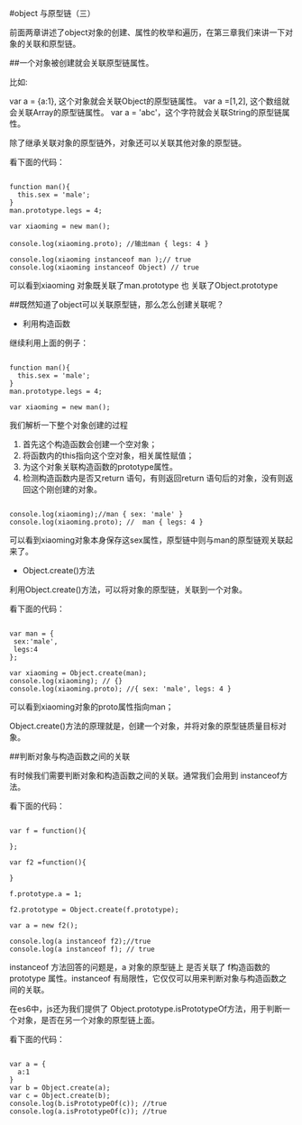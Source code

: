#object 与原型链（三）

前面两章讲述了object对象的创建、属性的枚举和遍历，在第三章我们来讲一下对象的关联和原型链。

##一个对象被创建就会关联原型链属性。

比如:

var a = {a:1}, 这个对象就会关联Object的原型链属性。
var a =[1,2], 这个数组就会关联Array的原型链属性。
var a = 'abc'，这个字符就会关联String的原型链属性。

除了继承关联对象的原型链外，对象还可以关联其他对象的原型链。

看下面的代码：

```

function man(){
  this.sex = 'male';
}
man.prototype.legs = 4;

var xiaoming = new man();

console.log(xiaoming.proto); //输出man { legs: 4 }

console.log(xiaoming instanceof man );// true 
console.log(xiaoming instanceof Object) // true 
```

可以看到xiaoming 对象既关联了man.prototype 也 关联了Object.prototype

##既然知道了object可以关联原型链，那么怎么创建关联呢？

* 利用构造函数

继续利用上面的例子：

```

function man(){
  this.sex = 'male';
}
man.prototype.legs = 4;

var xiaoming = new man();

```

我们解析一下整个对象创建的过程

1. 首先这个构造函数会创建一个空对象；
2. 将函数内的this指向这个空对象，相关属性赋值；
3. 为这个对象关联构造函数的prototype属性。
4. 检测构造函数内是否又return 语句，有则返回return 语句后的对象，没有则返回这个刚创建的对象。

```

console.log(xiaoming);//man { sex: 'male' }
console.log(xiaoming.proto); //  man { legs: 4 }
```

可以看到xiaoming对象本身保存这sex属性，原型链中则与man的原型链观关联起来了。

* Object.create()方法

利用Object.create()方法，可以将对象的原型链，关联到一个对象。

看下面的代码：

```

var man = {
 sex:'male',
 legs:4
};

var xiaoming = Object.create(man);
console.log(xiaoming); // {}
console.log(xiaoming.proto); //{ sex: 'male', legs: 4 }
```

可以看到xiaoming对象的proto属性指向man；

Object.create()方法的原理就是，创建一个对象，并将对象的原型链质量目标对象。

##判断对象与构造函数之间的关联

有时候我们需要判断对象和构造函数之间的关联。通常我们会用到 instanceof方法。

看下面的代码：

```

var f = function(){

};

var f2 =function(){

}

f.prototype.a = 1;

f2.prototype = Object.create(f.prototype);

var a = new f2();

console.log(a instanceof f2);//true
console.log(a instanceof f); // true
```

instanceof 方法回答的问题是，a 对象的原型链上 是否关联了 f构造函数的prototype 属性。instanceof 有局限性，它仅仅可以用来判断对象与构造函数之间的关联。

在es6中，js还为我们提供了 Object.prototype.isPrototypeOf方法，用于判断一个对象，是否在另一个对象的原型链上面。

看下面的代码：

```

var a = {
  a:1
}
var b = Object.create(a);
var c = Object.create(b);
console.log(b.isPrototypeOf(c)); //true
console.log(a.isPrototypeOf(c)); //true

```
